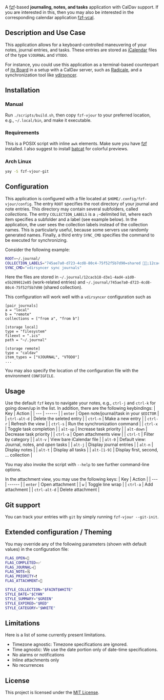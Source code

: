 A [fzf](https://github.com/junegunn/fzf)-based **journaling, notes, and tasks** application with CalDav support.
If you are interested in this, then you may also be interested in the
corresponding calendar application
[fzf-vcal](https://github.com/baumea/fzf-vcal).

Description and Use Case
------------------------
This application allows for a keyboard-controlled maneuvering of your notes, journal entries, and tasks.
These entries are stored as [iCalendar](https://datatracker.ietf.org/doc/html/rfc5545) files of the type `VJOURNAL` and `VTODO`.

For instance, you could use this application as a terminal-based counterpart of [jtx Board](https://jtx.techbee.at/) in a setup
with a CalDav server, such as [Radicale](https://radicale.org/), and a synchronization tool like [vdirsyncer](http://vdirsyncer.pimutils.org/).

Installation
------------

### Manual

Run `./scripts/build.sh`, then copy `fzf-vjour` to your preferred location, e.g., `~/.local/bin`, and make it executable.

### Requirements
This is a POSIX script with inline `awk` elements.
Make sure you have [fzf](https://github.com/junegunn/fzf) installed.
I also suggest to install [batcat](https://github.com/sharkdp/bat) for colorful previews.

### Arch Linux

```bash
yay -S fzf-vjour-git
```

Configuration
--------------
This application is configured with a file located at `$HOME/.config/fzf-vjour/config`.
The entry `ROOT` specifies the root directory of your journal and note entries.
This directory may contain several subfolders, called _collections_.
The entry `COLLECTION_LABELS` is a `;`-delimited list, where each item specifies a subfolder and a label (see example below).
In the application, the user sees the collection labels instead of the collection names.
This is particularly useful, because some servers use randomly generated names.
Finally, a third entry `SYNC_CMD` specifies the command to be executed for synchronizing. 

Consider the following example:
```sh
ROOT=~/.journal/
COLLECTION_LABELS="745ae7a0-d723-4cd8-80c4-75f52f5b7d90=shared 👫🏼;12cacb18-d3e1-4ad4-a1d0-e5b209012e85=work   💼;"
SYNC_CMD="vdirsyncer sync journals"
```


Here the files are stored in
`~/.journal/12cacb18-d3e1-4ad4-a1d0-e5b209012e85` (work-related entries)
and
`~/.journal/745ae7a0-d723-4cd8-80c4-75f52f5b7d90` (shared collection).

This configuration will work well with a `vdirsyncer` configuration such as 
```confini
[pair journals]
a = "local"
b = "remote"
collections = ["from a", "from b"]

[storage local]
type = "filesystem"
fileext = ".ics"
path = "~/.journal"

[storage remote]
type = "caldav"
item_types = ["VJOURNAL", "VTODO"]
...
```

You may also specify the location of the configuration file with the environment `CONFIGFILE`.

Usage
-----
Use the default `fzf` keys to navigate your notes, e.g., `ctrl-j` and `ctrl-k` for going down/up in the list.
In addition, there are the following keybindings:
| Key | Action |
| --- | ------ |
| `enter` | Open note/journal/task in your `$EDITOR` |
| `ctrl-alt-d` | Delete the seleted entry |
| `ctrl-n` | Make a new entry |
| `ctrl-r` | Refresh the view |
| `ctrl-s` | Run the synchronization command |
| `ctrl-x` | Toggle task completion |
| `alt-up` | Increase task priority |
| `alt-down` | Decrease task priority |
| `ctrl-a` | Open attachments view |
| `ctrl-t` | Filter by category |
| `alt-v` | View bare iCalendar file |
| `alt-0` | Default view: Journal, notes, and _open_ tasks |
| `alt-j` | Display journal entries |
| `alt-n` | Display notes |
| `alt-t` | Display all tasks |
| `alt-[1-9]` | Display first, second, ... collection |

You may also invoke the script with `--help` to see further command-line options. 

In the attachment view, you may use the following keys:
| Key | Action |
| --- | ------ |
| `enter` | Open attachment |
| `w` | Toggle line wrap |
| `ctrl-a` | Add attachment |
| `ctrl-alt-d` | Delete attachment |

Git support
-----------
You can track your entries with `git` by simply running `fzf-vjour --git-init`.

Extended configuration / Theming
--------------------------------
You may override any of the following parameters (shown with default values) in
the configuration file:
```sh
FLAG_OPEN=🔲
FLAG_COMPLETED=✅
FLAG_JOURNAL=📘
FLAG_NOTE=🗒️
FLAG_PRIORITY=❗
FLAG_ATTACHMENT=🔗

STYLE_COLLECTION="$FAINT$WHITE"
STYLE_DATE="$CYAN"
STYLE_SUMMARY="$GREEN"
STYLE_EXPIRED="$RED"
STYLE_CATEGORY="$WHITE"
```

Limitations
-----------
Here is a list of some currently present limitations.

- Timezone agnostic: Timezone specifications are ignored.
- Time agnostic: We use the date portion only of date-time specifications.
- No alarms or notifications
- Inline attachments only
- No recurrences

License
-------
This project is licensed under the [MIT License](./LICENSE).
